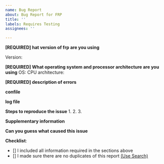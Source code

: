 ```yaml
---
name: Bug Report
about: Bug Report for FRP
title: ''
labels: Requires Testing
assignees: ''

---
```


<!-- From Chinese to English by machine translation, welcome to revise and polish. -->

<!-- ⚠️⚠️ Incomplete reports will be marked as invalid, and closed, with few exceptions ⚠️⚠️ -->
<!-- in addition, please use search well so that the same solution can be found in the feedback, we will close it directly -->
<!-- for convenience of differentiation, use FRPS or cxtunnelc to refer to the FRP server or client -->

**[REQUIRED] hat version of frp are you using** 
<!-- Use ./cxtunnelc -v or ./frps -v -->
Version:

**[REQUIRED] What operating system and processor architecture are you using**
OS:
CPU architecture:

**[REQUIRED] description of errors**

**confile**
<!-- Please pay attention to hiding the token, server_addr and other privacy information -->

**log file**
<!--  If the file is too large, use Pastebin, for example https://pastebin.ubuntu.com/ -->

**Steps to reproduce the issue**
1. 
2. 
3. 

**Supplementary information**

**Can you guess what caused this issue**

**Checklist**:
<!--- Make sure you've completed the following steps (put an "X" between of brackets): -->
- [] I included all information required in the sections above
- [] I made sure there are no duplicates of this report [(Use Search)](https://github.com/fatedier/frp/issues?q=is%3Aissue)